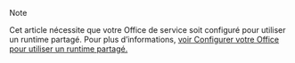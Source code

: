 > [!NOTE]
> Cet article nécessite que votre Office de service soit configuré pour utiliser un runtime partagé. Pour plus d’informations, [voir Configurer votre Office pour utiliser un runtime partagé.](../develop/configure-your-add-in-to-use-a-shared-runtime.md)